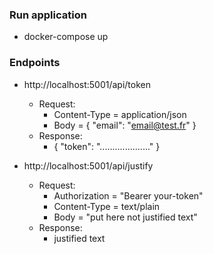 ### Run application
 - docker-compose up
 
 ### Endpoints
 - http://localhost:5001/api/token
    - Request:
        - Content-Type = application/json
        - Body = {
           	"email": "email@test.fr"
           }
    - Response:
        - {
            "token": "...................."
         }
                     
 - http://localhost:5001/api/justify
    - Request:
        - Authorization = "Bearer your-token"
        - Content-Type = text/plain
        - Body = "put here not justified text"
    - Response:
        - justified text
